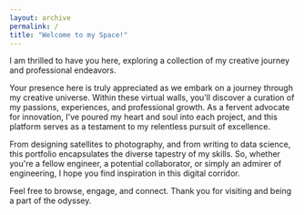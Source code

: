 ```yaml
---
layout: archive
permalink: /
title: "Welcome to my Space!"
---
```


I am thrilled to have you here, exploring a collection of my creative journey and professional endeavors.

Your presence here is truly appreciated as we embark on a journey through my creative universe. Within these virtual walls, you'll discover a curation of my passions, experiences, and professional growth. As a fervent advocate for innovation, I've poured my heart and soul into each project, and this platform serves as a testament to my relentless pursuit of excellence.

From designing satellites to photography, and from writing to data science, this portfolio encapsulates the diverse tapestry of my skills. So, whether you're a fellow engineer, a potential collaborator, or simply an admirer of engineering, I hope you find inspiration in this digital corridor.

Feel free to browse, engage, and connect. Thank you for visiting and being a part of the odyssey.